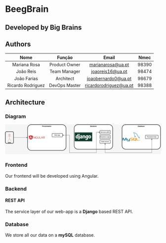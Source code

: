 # BeegBrain
## Developed by Big Brains

## Authors

| Nome | Função | Email | Nmec |
| :---: | :---: | :---: | :---: |
| Mariana Rosa | Product Owner | marianarosa@ua.pt | 98390 |
| João Reis | Team Manager | joaoreis16@ua.pt | 98474 |
| João Farias | Architect | joaobernardo0@ua.pt | 98679 |
| Ricardo Rodriguez | DevOps Master | ricardorodriguez@ua.pt | 98388 |


## Architecture

### Diagram

![architecture](schemas/architecture.png)

### Frontend

Our frontend will be developed using Angular.

### Backend

#### REST API

The service layer of our web-app is a **Django** based REST API.

### Database

We store all our data on a **mySQL** database.
